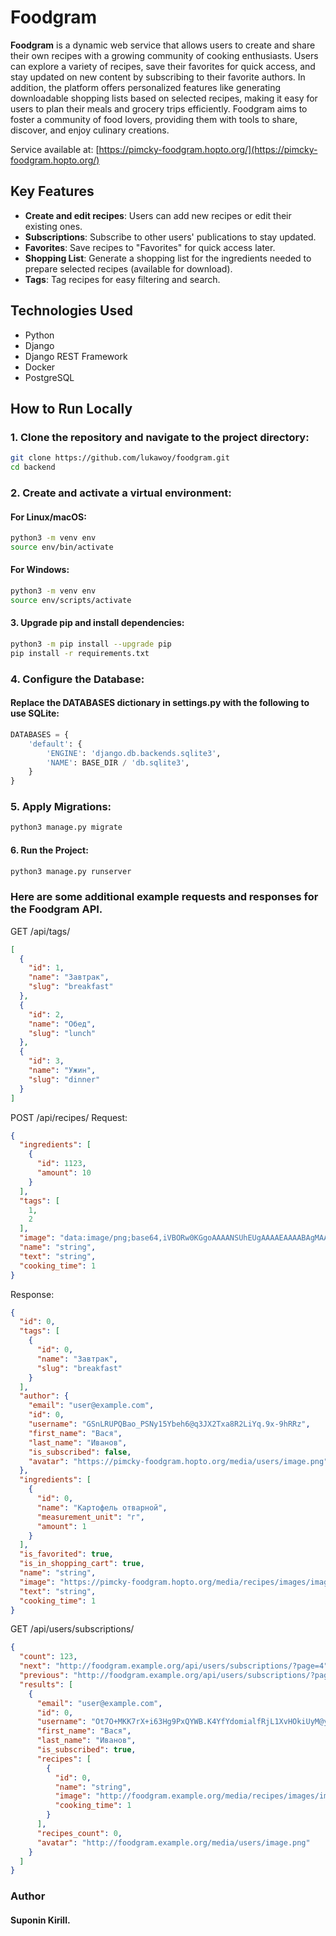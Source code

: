 # Foodgram

**Foodgram** is a dynamic web service that allows users to create and share their own recipes with a growing community of cooking enthusiasts. Users can explore a variety of recipes, save their favorites for quick access, and stay updated on new content by subscribing to their favorite authors. In addition, the platform offers personalized features like generating downloadable shopping lists based on selected recipes, making it easy for users to plan their meals and grocery trips efficiently. Foodgram aims to foster a community of food lovers, providing them with tools to share, discover, and enjoy culinary creations.

Service available at: [https://pimcky-foodgram.hopto.org/](https://pimcky-foodgram.hopto.org/)

## Key Features

- **Create and edit recipes**: Users can add new recipes or edit their existing ones.
- **Subscriptions**: Subscribe to other users' publications to stay updated.
- **Favorites**: Save recipes to "Favorites" for quick access later.
- **Shopping List**: Generate a shopping list for the ingredients needed to prepare selected recipes (available for download).
- **Tags**: Tag recipes for easy filtering and search.

## Technologies Used

- Python
- Django
- Django REST Framework
- Docker
- PostgreSQL

## How to Run Locally

### 1. Clone the repository and navigate to the project directory:

```bash
git clone https://github.com/lukawoy/foodgram.git
cd backend
```
### 2. Create and activate a virtual environment:
#### For Linux/macOS:
```bash
python3 -m venv env
source env/bin/activate
```
#### For Windows:
```bash
python3 -m venv env
source env/scripts/activate
```
#### 3. Upgrade pip and install dependencies:
```bash
python3 -m pip install --upgrade pip
pip install -r requirements.txt
```
### 4. Configure the Database:
#### Replace the DATABASES dictionary in settings.py with the following to use SQLite:
```python
DATABASES = {
    'default': {
        'ENGINE': 'django.db.backends.sqlite3',
        'NAME': BASE_DIR / 'db.sqlite3',
    }
}
```
### 5. Apply Migrations:
```bash
python3 manage.py migrate
```
#### 6. Run the Project:
```bash
python3 manage.py runserver
```

### Here are some additional example requests and responses for the Foodgram API.

GET /api/tags/

```json
[
  {
    "id": 1,
    "name": "Завтрак",
    "slug": "breakfast"
  },
  {
    "id": 2,
    "name": "Обед",
    "slug": "lunch"
  },
  {
    "id": 3,
    "name": "Ужин",
    "slug": "dinner"
  }
]
```

POST /api/recipes/
Request:
```json
{
  "ingredients": [
    {
      "id": 1123,
      "amount": 10
    }
  ],
  "tags": [
    1,
    2
  ],
  "image": "data:image/png;base64,iVBORw0KGgoAAAANSUhEUgAAAAEAAAABAgMAAABieywaAAAACVBMVEUAAAD///9fX1/S0ecCAAAACXBIWXMAAA7EAAAOxAGVKw4bAAAACklEQVQImWNoAAAAggCByxOyYQAAAABJRU5ErkJggg==",
  "name": "string",
  "text": "string",
  "cooking_time": 1
}
```
Response:
```json
{
  "id": 0,
  "tags": [
    {
      "id": 0,
      "name": "Завтрак",
      "slug": "breakfast"
    }
  ],
  "author": {
    "email": "user@example.com",
    "id": 0,
    "username": "GSnLRUPQBao_PSNy15Ybeh6@q3JX2Txa8R2LiYq.9x-9hRRz",
    "first_name": "Вася",
    "last_name": "Иванов",
    "is_subscribed": false,
    "avatar": "https://pimcky-foodgram.hopto.org/media/users/image.png"
  },
  "ingredients": [
    {
      "id": 0,
      "name": "Картофель отварной",
      "measurement_unit": "г",
      "amount": 1
    }
  ],
  "is_favorited": true,
  "is_in_shopping_cart": true,
  "name": "string",
  "image": "https://pimcky-foodgram.hopto.org/media/recipes/images/image.png",
  "text": "string",
  "cooking_time": 1
}
```
GET /api/users/subscriptions/
```json
{
  "count": 123,
  "next": "http://foodgram.example.org/api/users/subscriptions/?page=4",
  "previous": "http://foodgram.example.org/api/users/subscriptions/?page=2",
  "results": [
    {
      "email": "user@example.com",
      "id": 0,
      "username": "Ot7O+MKK7rX+i63Hg9PxQYWB.K4YfYdomialfRjL1XvHOkiUyM@yxYe4pcTHt.uCsbzGy7z6SD2Cv9z",
      "first_name": "Вася",
      "last_name": "Иванов",
      "is_subscribed": true,
      "recipes": [
        {
          "id": 0,
          "name": "string",
          "image": "http://foodgram.example.org/media/recipes/images/image.png",
          "cooking_time": 1
        }
      ],
      "recipes_count": 0,
      "avatar": "http://foodgram.example.org/media/users/image.png"
    }
  ]
}
```
### Author
####  Suponin Kirill.